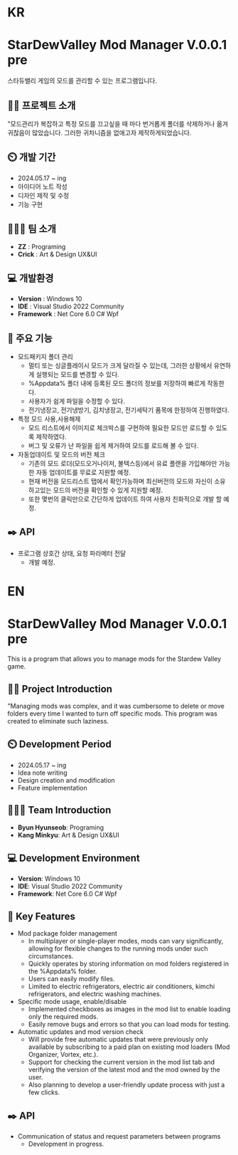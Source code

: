 # KR

# StarDewValley Mod Manager V.0.0.1 pre
스타듀밸리 게임의 모드를 관리할 수 있는 프로그램입니다.
## 👨‍🏫 프로젝트 소개
"모드관리가 복잡하고 특정 모드를 끄고싶을 때 마다 번거롭게 폴더를 삭제하거나 옮겨 귀찮음이 많았습니다. 그러한 귀차니즘을 없애고자 제작하게되었습니다.

## ⏲️ 개발 기간 
- 2024.05.17 ~ ing
- 아이디어 노트 작성
- 디자인 제작 및 수정
- 기능 구현
  
## 🧑‍🤝‍🧑 팀 소개
- **ZZ** : Programing
- **Crick** : Art & Design UX&UI

## 💻 개발환경
- **Version** : Windows 10
- **IDE** : Visual Studio 2022 Community
- **Framework** : Net Core 6.0 C# Wpf

## 📌 주요 기능
- 모드패키지 폴더 관리
  - 멀티 또는 싱글플레이시 모드가 크게 달라질 수 있는데, 그러한 상황에서 유연하게 실행되는 모드를 변경할 수 있다.
  - %Appdata% 폴더 내에 등록된 모드 폴더의 정보를 저장하여 빠르게 작동한다.
  - 사용자가 쉽게 파일을 수정할 수 있다.
  - 전기냉장고, 전기냉방기, 김치냉장고, 전기세탁기 품목에 한정하여 진행하였다.
- 특정 모드 사용,사용해제
   - 모드 리스트에서 이미지로 체크박스를 구현하여 필요한 모드만 로드할 수 있도록 제작하였다.
   - 버그 및 오류가 난 파일을 쉽게 제거하여 모드를 로드해 볼 수 있다.
- 자동업데이트 및 모드의 버전 체크
    - 기존의 모드 로더(모드오거나이저, 볼텍스등)에서 유료 플랜을 가입해야만 가능한 자동 업데이트를 무료로 지원할 예정.
    - 현재 버전을 모드리스트 탭에서 확인가능하며 최신버전의 모드와 자신이 소유하고있는 모드의 버전을 확인할 수 있게 지원할 예정.
    - 또한 몇번의 클릭만으로 간단하게 업데이트 하여 사용자 친화적으로 개발 할 예정.
      
## ✒️ API
- 프로그램 상호간 상태, 요청 파라메터 전달
    - 개발 예정.

# EN

# StarDewValley Mod Manager V.0.0.1 pre
This is a program that allows you to manage mods for the Stardew Valley game.
## 👨‍🏫 Project Introduction
"Managing mods was complex, and it was cumbersome to delete or move folders every time I wanted to turn off specific mods. This program was created to eliminate such laziness.

## ⏲️ Development Period
- 2024.05.17 ~ ing
- Idea note writing
- Design creation and modification
- Feature implementation
  
## 🧑‍🤝‍🧑 Team Introduction
- **Byun Hyunseob**: Programing
- **Kang Minkyu**: Art & Design UX&UI

## 💻 Development Environment
- **Version**: Windows 10
- **IDE**: Visual Studio 2022 Community
- **Framework**: Net Core 6.0 C# Wpf

## 📌 Key Features
- Mod package folder management
  - In multiplayer or single-player modes, mods can vary significantly, allowing for flexible changes to the running mods under such circumstances.
  - Quickly operates by storing information on mod folders registered in the %Appdata% folder.
  - Users can easily modify files.
  - Limited to electric refrigerators, electric air conditioners, kimchi refrigerators, and electric washing machines.
- Specific mode usage, enable/disable
  - Implemented checkboxes as images in the mod list to enable loading only the required mods.
  - Easily remove bugs and errors so that you can load mods for testing.
- Automatic updates and mod version check
  - Will provide free automatic updates that were previously only available by subscribing to a paid plan on existing mod loaders (Mod Organizer, Vortex, etc.).
  - Support for checking the current version in the mod list tab and verifying the version of the latest mod and the mod owned by the user.
  - Also planning to develop a user-friendly update process with just a few clicks.
      
## ✒️ API
- Communication of status and request parameters between programs
    - Development in progress.